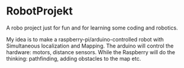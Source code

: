 # RobotProjekt
A robo project just for fun and for learning some coding and robotics.

My idea is to make a raspberry-pi/arduino-controlled robot with Simultaneous localization and Mapping.
The arduino will control the hardware: motors, distance sensors. While the Raspberry will do the thinking: pathfinding,
adding obstacles to the map etc.
